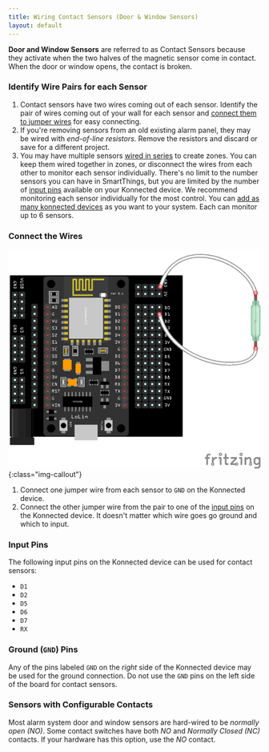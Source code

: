 ```yaml
---
title: Wiring Contact Sensors (Door & Window Sensors) 
layout: default
---
```


**Door and Window Sensors** are referred to as Contact Sensors because they activate
when the two halves of the magnetic sensor come in contact. When the door or window opens,
the contact is broken.

### Identify Wire Pairs for each Sensor
1. Contact sensors have two wires coming out of each sensor. Identify the pair of wires coming out
of your wall for each sensor and [connect them to jumper wires](/security-alarm-system/wiring/connecting-jumpers)
for easy connecting.
1. If you're removing sensors from an old existing alarm panel, they may be wired with _end-of-line resistors_. Remove
the resistors and discard or save for a different project.
1. You may have multiple sensors [wired in series](#input-pins) to create zones. You can keep them wired together in zones, or disconnect the wires 
from each other to monitor each sensor individually. There's no limit to the number sensors you can have in SmartThings,
  but you are limited by the number of [input pins](#input-pins) available on your Konnected device. We recommend monitoring each 
  sensor individually for the most control. You can [add as many konnected devices](#) as you want to your system. Each
  can monitor up to 6 sensors.

### Connect the Wires

![](/assets/images/contact-sensor-wiring-bb.png){:class="img-callout"}

1. Connect one jumper wire from each sensor to `GND` on the Konnected device.
1. Connect the other jumper wire from the pair to one of the [input pins](#) on the Konnected device. It doesn't matter which wire goes
go ground and which to input.

### Input Pins

The following input pins on the Konnected device can be used for contact sensors:
* `D1`
* `D2`
* `D5`
* `D6`
* `D7`
* `RX`

### Ground (`GND`) Pins

Any of the pins labeled `GND` on the _right_ side of the Konnected device may be used for the ground
connection. Do not use the `GND` pins on the left side of the board for contact sensors.

### Sensors with Configurable Contacts
 
Most alarm system door and window sensors are hard-wired to be _normally open (NO)_. Some contact switches have both _NO_
and _Normally Closed (NC)_ contacts. If your hardware has this option, use the _NO_ contact.